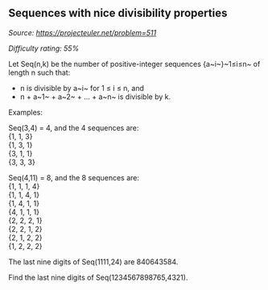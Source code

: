 Sequences with nice divisibility properties
-------------------------------------------

*Source: https://projecteuler.net/problem=511*


*Difficulty rating: 55%*

Let Seq(n,k) be the number of positive-integer sequences {a~i~}~1≤i≤n~
of length n such that:

-   n is divisible by a~i~ for 1 ≤ i ≤ n, and
-   n + a~1~ + a~2~ + ... + a~n~ is divisible by k.

Examples:

Seq(3,4) = 4, and the 4 sequences are:\
 {1, 1, 3}\
 {1, 3, 1}\
 {3, 1, 1}\
 {3, 3, 3}

Seq(4,11) = 8, and the 8 sequences are:\
 {1, 1, 1, 4}\
 {1, 1, 4, 1}\
 {1, 4, 1, 1}\
 {4, 1, 1, 1}\
 {2, 2, 2, 1}\
 {2, 2, 1, 2}\
 {2, 1, 2, 2}\
 {1, 2, 2, 2}

The last nine digits of Seq(1111,24) are 840643584.

Find the last nine digits of Seq(1234567898765,4321).
